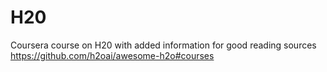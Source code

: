 # H20
Coursera course on H20 with added information for good reading sources <br>
https://github.com/h2oai/awesome-h2o#courses
